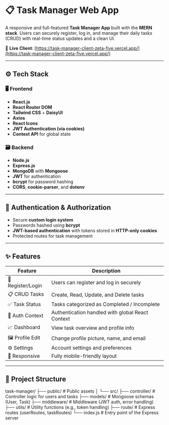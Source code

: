 # 📋 Task Manager Web App

A responsive and full-featured **Task Manager App** built with the **MERN stack**. Users can securely register, log in, and manage their daily tasks (CRUD) with real-time status updates and a clean UI.  

🔗 **Live Client**: [https://task-manager-client-zeta-five.vercel.app/](https://task-manager-client-zeta-five.vercel.app/)

---

## ⚙️ Tech Stack

### 🖥️ Frontend
- **React.js**
- **React Router DOM**
- **Tailwind CSS** + **DaisyUI**
- **Axios**
- **React Icons**
- **JWT Authentication (via cookies)**
- **Context API** for global state

### 🗃️ Backend
- **Node.js**
- **Express.js**
- **MongoDB** with **Mongoose**
- **JWT** for authentication
- **bcrypt** for password hashing
- **CORS**, **cookie-parser**, and **dotenv**

---

## 🔐 Authentication & Authorization

- Secure **custom login system**
- Passwords hashed using **bcrypt**
- **JWT-based authentication** with tokens stored in **HTTP-only cookies**
- Protected routes for task management

---

## ✨ Features

| Feature           | Description         
|------------------|----------------------------------------
| 🔐 Register/Login | Users can register and log in securely                      
| 📋 CRUD Tasks     | Create, Read, Update, and Delete tasks                      
| ✅ Task Status    | Tasks categorized as Completed / Incomplete                 
| 🧠 Auth Context   | Authentication handled with global React Context            
| 📈 Dashboard      | View task overview and profile info                         
| 🖼️ Profile Edit   | Change profile picture, name, and email                     
| ⚙️ Settings       | Account settings and preferences                            
| 📱 Responsive     | Fully mobile-friendly layout                                

---

## 📁 Project Structure

task-manager/
├── public/ # Public assets
│
└── src/
├── controller/ # Controller logic for users and tasks
├── models/ # Mongoose schemas (User, Task)
├── middleware/ # Middleware (JWT auth, error handling)
├── utils/ # Utility functions (e.g., token handling)
├── route/ # Express routes (userRoutes, taskRoutes)
└── index.js # Entry point of the Express server

